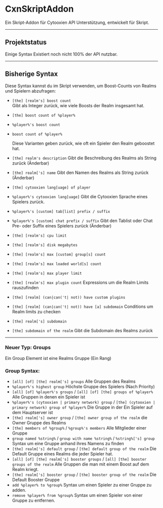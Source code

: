 # CxnSkriptAddon

Ein Skript-Addon für Cytooxien API Unterstützung, entwickelt für Skript.

---

## Projektstatus
Einige Syntax Existiert noch nicht 100% der API nutzbar.

---

## Bisherige Syntax

Diese Syntax kannst du im Skript verwenden, um Boost-Counts von Realms und Spielern abzufragen:

- `[the] [realm's] boost count`  
  Gibt als Integer zurück, wie viele Boosts der Realm insgesamt hat.

- `[the] boost count of %player%`  
- `%player%'s boost count`  
- `boost count of %player%`  

  Diese Varianten geben zurück, wie oft ein Spieler den Realm geboostet hat.

- `[the] realm's description`
   Gibt die Beschreibung des Realms als String zurück (Änderbar)

- `[the] realm['s] name`
   Gibt den Namen des Realms als String zurück (Änderbar)

- `[the] cytooxien lang[uage] of player`
- `%player%'s cytooxien lang[uage]`
  Gibt die Cytooxien Sprache eines Spielers zurück.

- `%player%'s [custom] tab[list] prefix / suffix`
- `%player%'s [custom] chat prefix / suffix`
  Gibt den Tablist oder Chat Pre- oder Suffix eines Spielers zurück (Änderbar)
- `[the] [realm's] cpu limit`
- `[the] [realm's] disk megabytes`
- `[the] [realm's] max [custom] group[s] count`
- `[the] [realm's] max loaded world[s] count`
- `[the] [realm's] max player limit`
- `[the] [realm's] max plugin count`
  Expressions um die Realm Limits rauszufinden
- `[the] [realm] (can|can('t| not)) have custom plugins`
- `[the] [realm] (can|can('t| not)) have [a] subdomain`
  Conditions um Realm limits zu checken
- `[the] realm['s] subdomain`
- `[the] subdomain of the realm`
  Gibt die Subdomain des Realms zurück
---
### Neuer Typ: Groups
Ein Group Element ist eine Realms Gruppe (Ein Rang)
### Group Syntax:
- `[all] [of] [the] realm['s] groups` Alle Gruppen des Realms
- `%player%'s highest group` Höchste Gruppe des Spielers (Nach Priority)
- `[all] [of] %player%'s groups` / `[all] [of] [the] groups of %player%` Alle Gruppen in denen ein Spieler ist
- `%player%'s (cytooxien | primary network) group` / `[the] (cytooxien | primary network) group of %player%` Die Gruppe in der Ein Spieler auf dem Hauptserver ist
- `[the] realm['s] owner group` / `[the] owner group of the realm` die Owner Gruppe des Realms
- `[the] members of %group%` / `%group%'s members` Alle Mitglieder einer Gruppe
- `group named %string%` / `group with name %string%` / `%string%['s] group` Syntax um eine Gruppe anhand ihres Namens zu finden
- `[the] realm['s] default group` / `[the] default group of the realm` Die Default Gruppe eines Realms die jeder Spieler hat.
- `[all] [of] [the] realm['s] booster groups` / `[all] [the] booster groups of the realm` Alle Gruppen die man mit einem Boost auf dem Realm kriegt.
- `[the] realm['s] booster group` / `[the] booster group of the realm` Die Default Booster Gruppe
- `add %player% to %group%` Syntax um einen Spieler zu einer Gruppe zu adden.
- `remove %player% from %group%` Syntax um einen Spieler von einer Gruppe zu entfernen.

